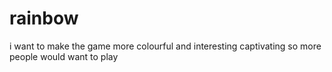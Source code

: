 # rainbow

i want to make the game more colourful and interesting 
captivating so more people would want to play
